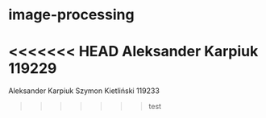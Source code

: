 # image-processing
<<<<<<< HEAD
Aleksander Karpiuk 119229
=======

Aleksander Karpiuk
Szymon Kietliński 119233
>>>>>>> test
